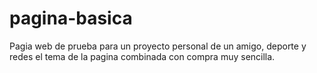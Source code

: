 # pagina-basica
Pagia web de prueba para un proyecto personal de un amigo, deporte y redes el tema de la pagina combinada con compra muy sencilla.
